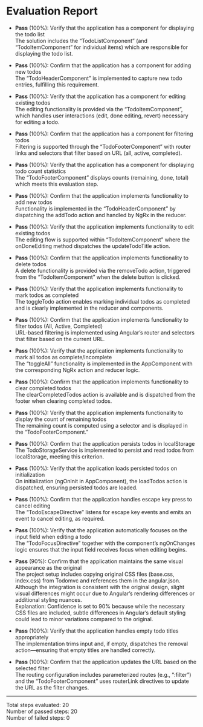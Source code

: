 # Evaluation Report

- **Pass** (100%): Verify that the application has a component for displaying the todo list  
  The solution includes the “TodoListComponent” (and “TodoItemComponent” for individual items) which are responsible for displaying the todo list.

- **Pass** (100%): Confirm that the application has a component for adding new todos  
  The “TodoHeaderComponent” is implemented to capture new todo entries, fulfilling this requirement.

- **Pass** (100%): Verify that the application has a component for editing existing todos  
  The editing functionality is provided via the “TodoItemComponent”, which handles user interactions (edit, done editing, revert) necessary for editing a todo.

- **Pass** (100%): Confirm that the application has a component for filtering todos  
  Filtering is supported through the “TodoFooterComponent” with router links and selectors that filter based on URL (all, active, completed).

- **Pass** (100%): Verify that the application has a component for displaying todo count statistics  
  The “TodoFooterComponent” displays counts (remaining, done, total) which meets this evaluation step.

- **Pass** (100%): Confirm that the application implements functionality to add new todos  
  Functionality is implemented in the “TodoHeaderComponent” by dispatching the addTodo action and handled by NgRx in the reducer.

- **Pass** (100%): Verify that the application implements functionality to edit existing todos  
  The editing flow is supported within “TodoItemComponent” where the onDoneEditing method dispatches the updateTodoTitle action.

- **Pass** (100%): Confirm that the application implements functionality to delete todos  
  A delete functionality is provided via the removeTodo action, triggered from the “TodoItemComponent” when the delete button is clicked.

- **Pass** (100%): Verify that the application implements functionality to mark todos as completed  
  The toggleTodo action enables marking individual todos as completed and is clearly implemented in the reducer and components.

- **Pass** (100%): Confirm that the application implements functionality to filter todos (All, Active, Completed)  
  URL-based filtering is implemented using Angular’s router and selectors that filter based on the current URL.

- **Pass** (100%): Verify that the application implements functionality to mark all todos as complete/incomplete  
  The “toggleAll” functionality is implemented in the AppComponent with the corresponding NgRx action and reducer logic.

- **Pass** (100%): Confirm that the application implements functionality to clear completed todos  
  The clearCompletedTodos action is available and is dispatched from the footer when clearing completed todos.

- **Pass** (100%): Verify that the application implements functionality to display the count of remaining todos  
  The remaining count is computed using a selector and is displayed in the “TodoFooterComponent.”

- **Pass** (100%): Confirm that the application persists todos in localStorage  
  The TodoStorageService is implemented to persist and read todos from localStorage, meeting this criterion.

- **Pass** (100%): Verify that the application loads persisted todos on initialization  
  On initialization (ngOnInit in AppComponent), the loadTodos action is dispatched, ensuring persisted todos are loaded.

- **Pass** (100%): Confirm that the application handles escape key press to cancel editing  
  The “TodoEscapeDirective” listens for escape key events and emits an event to cancel editing, as required.

- **Pass** (100%): Verify that the application automatically focuses on the input field when editing a todo  
  The “TodoFocusDirective” together with the component’s ngOnChanges logic ensures that the input field receives focus when editing begins.

- **Pass** (90%): Confirm that the application maintains the same visual appearance as the original  
  The project setup includes copying original CSS files (base.css, index.css) from Todomvc and references them in the angular.json. Although the integration is consistent with the original design, slight visual differences might occur due to Angular’s rendering differences or additional styling nuances.  
  Explanation: Confidence is set to 90% because while the necessary CSS files are included, subtle differences in Angular’s default styling could lead to minor variations compared to the original.

- **Pass** (100%): Verify that the application handles empty todo titles appropriately  
  The implementation trims input and, if empty, dispatches the removal action—ensuring that empty titles are handled correctly.

- **Pass** (100%): Confirm that the application updates the URL based on the selected filter  
  The routing configuration includes parameterized routes (e.g., “:filter”) and the “TodoFooterComponent” uses routerLink directives to update the URL as the filter changes.

---

Total steps evaluated: 20  
Number of passed steps: 20  
Number of failed steps: 0